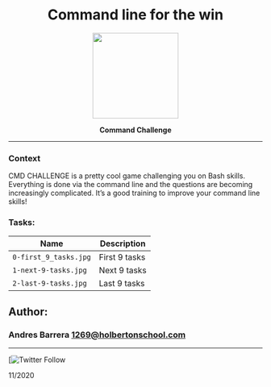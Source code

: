 <H1 align="center"> Command line for the win  </H1>

<p align="center">
   <a href="https://cmdchallenge.com/"><img src="https://cmdchallenge.com/img/cmdchallenge.png" width="170" height="170"/></a>

<p align="center"> 
   <b>Command Challenge</b>
                
----
<H3> Context </H3>
   
CMD CHALLENGE is a pretty cool game challenging you on Bash skills. Everything is done via the command line and the questions are becoming increasingly complicated. It’s a good training to improve your command line skills!


### Tasks:

| Name | Description                    |
| ------------- | ------------------------------ |
| `0-first_9_tasks.jpg`     | First 9 tasks    |
| `1-next-9-tasks.jpg`      | Next 9 tasks     |
| `2-last-9-tasks.jpg`      | Last 9 tasks     |

## Author: 
### Andres Barrera <1269@holbertonschool.com>
----
[![Twitter Follow](https://twitter.com/codesectest)

11/2020